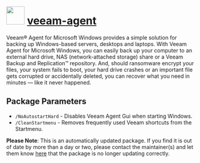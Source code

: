 # <img src="https://cdn.jsdelivr.net/gh/mkevenaar/chocolatey-packages@1aa81f0b9fe0360a5736ecb9fa164bb3eb68cc35/icons/veeam-agent.png" width="48" height="48"/> [veeam-agent](https://community.chocolatey.org/packages/veeam-agent)


Veeam® Agent for Microsoft Windows provides a simple solution for backing up Windows-based servers, desktops and laptops. With Veeam Agent for Microsoft Windows, you can easily back up your computer to an external hard drive, NAS (network-attached storage) share or a Veeam Backup and Replication™ repository. And, should ransomware encrypt your files, your system fails to boot, your hard drive crashes or an important file gets corrupted or accidentally deleted, you can recover what you need in minutes — like it never happened.

## Package Parameters

* `/NoAutostartHard` - Disables Veeam Agent Gui when starting Windows.
* `/CleanStartmenu` - Removes frequently used Veeam shortcuts from the Startmenu.

**Please Note**: This is an automatically updated package. If you find it is
out of date by more than a day or two, please contact the maintainer(s) and
let them know [here](https://github.com/mkevenaar/chocolatey-packages/issues) that the package is no longer updating correctly.

